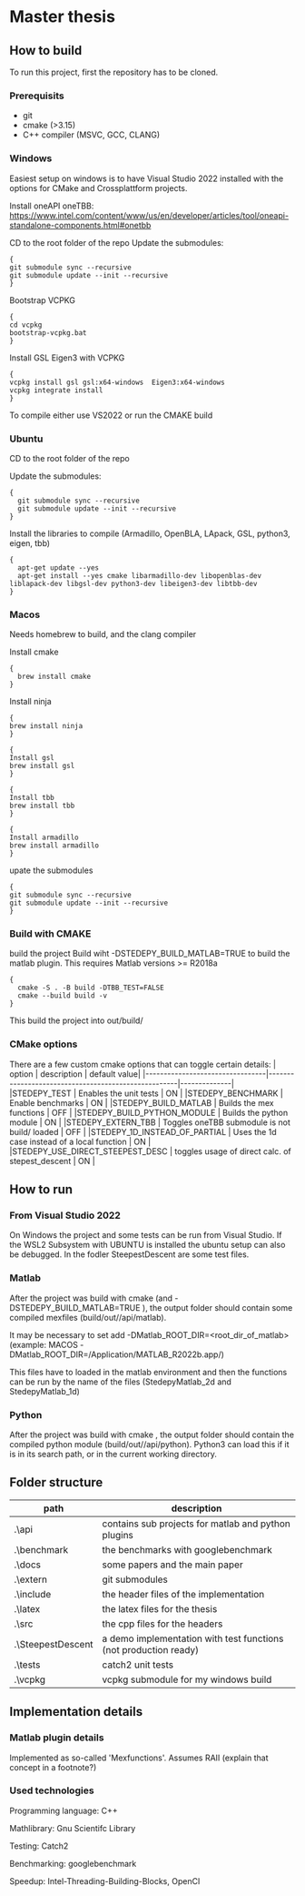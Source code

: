 # Master thesis

## How to build

To run this project, first the repository has to be cloned.


### Prerequisits

* git
* cmake (>3.15)
* C++ compiler (MSVC, GCC, CLANG)

### Windows
Easiest setup on windows is to have Visual Studio 2022 installed with the options for CMake and Crossplattform projects.

Install  oneAPI oneTBB:  https://www.intel.com/content/www/us/en/developer/articles/tool/oneapi-standalone-components.html#onetbb

CD to the root folder of the repo
Update the submodules:
```
{
git submodule sync --recursive
git submodule update --init --recursive
}
```

Bootstrap VCPKG
```
{
cd vcpkg
bootstrap-vcpkg.bat
}
```

Install GSL Eigen3 with VCPKG
```
{
vcpkg install gsl gsl:x64-windows  Eigen3:x64-windows
vcpkg integrate install
}
```

To compile either use VS2022 or run the CMAKE build

### Ubuntu
CD to the root folder of the repo

Update the submodules:
```
{
  git submodule sync --recursive
  git submodule update --init --recursive
}
```

Install the libraries to compile (Armadillo, OpenBLA, LApack, GSL, python3, eigen, tbb)
```
{
  apt-get update --yes
  apt-get install --yes cmake libarmadillo-dev libopenblas-dev liblapack-dev libgsl-dev python3-dev libeigen3-dev libtbb-dev
}
```

### Macos


Needs homebrew to build, and the clang compiler

Install cmake 
```
{
  brew install cmake
}
```
Install ninja
```
{
brew install ninja
}
```
```
{
Install gsl
brew install gsl
}
```
```
{
Install tbb
brew install tbb
}
```
```
{
Install armadillo
brew install armadillo
}
```
 upate the submodules
```
{
git submodule sync --recursive
git submodule update --init --recursive 
}
```

    
### Build with CMAKE

build the project
Build wiht -DSTEDEPY_BUILD_MATLAB=TRUE to build the matlab plugin. This requires Matlab versions >= R2018a

```
{
  cmake -S . -B build -DTBB_TEST=FALSE
  cmake --build build -v 
}
```

This build the project into out/build/

### CMake options

There are a few custom cmake options that can toggle certain details:
|       option                    | description                                         | default value|
|---------------------------------|-----------------------------------------------------|--------------|
|STEDEPY_TEST                     | Enables the unit tests                              | ON           |
|STEDEPY_BENCHMARK                | Enable benchmarks                                   | ON           |
|STEDEPY_BUILD_MATLAB             | Builds the mex functions                            | OFF          |
|STEDEPY_BUILD_PYTHON_MODULE      | Builds the python module                            | ON           |
|STEDEPY_EXTERN_TBB               | Toggles oneTBB submodule is not build/ loaded       | OFF          |
|STEDEPY_1D_INSTEAD_OF_PARTIAL    | Uses the 1d case instead of a local function        | ON           |
|STEDEPY_USE_DIRECT_STEEPEST_DESC | toggles usage of direct calc. of  stepest_descent   | ON           |

## How to run

### From Visual Studio 2022

On Windows the project and some tests can be run from Visual Studio. If the WSL2 Subsystem with UBUNTU is installed the ubuntu setup can also be debugged.
In the fodler SteepestDescent are some test files.


### Matlab

After the project was build with cmake (and -DSTEDEPY_BUILD_MATLAB=TRUE ), the output folder should contain some compiled mexfiles (build/out/<Target>/api/matlab).

It may be necessary to set add -DMatlab_ROOT_DIR=<root_dir_of_matlab> (example: MACOS -DMatlab_ROOT_DIR=/Application/MATLAB_R2022b.app/)

This files have to loaded in the matlab environment and then the functions can be run by the name of the files (StedepyMatlab_2d and StedepyMatlab_1d)



### Python
After the project was build with cmake , the output folder should contain the compiled  python module (build/out/<Target>/api/python).
Python3 can load this if it is in its search path, or in the current working directory.



## Folder structure
|path             | description                                                     |
|-----------------|-----------------------------------------------------------------|
.\api             | contains sub projects for matlab and python plugins             |
.\benchmark       | the benchmarks with googlebenchmark                             |
.\docs            | some papers  and the main paper                                 |
.\extern          | git submodules                                                  |
.\include         | the header files of the implementation                          |
.\latex           | the latex files for the thesis                                  |
.\src             | the cpp files for the headers                                   |
.\SteepestDescent | a demo implementation with test functions (not production ready)|
.\tests           | catch2 unit tests                                               |
.\vcpkg           | vcpkg submodule for my windows build                            |    

## Implementation details


### Matlab plugin details

Implemented as so-called 'Mexfunctions'. Assumes RAII (explain that concept in a footnote?)
### Used technologies

Programming language: C++

Mathlibrary: Gnu Scientifc Library

Testing: Catch2

Benchmarking: googlebenchmark

Speedup: Intel-Threading-Building-Blocks, OpenCl
